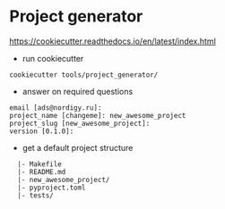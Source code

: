 # Project generator

https://cookiecutter.readthedocs.io/en/latest/index.html

- run cookiecutter

```shell
cookiecutter tools/project_generator/
```

- answer on required questions
```shell
email [ads@nordigy.ru]:
project_name [changeme]: new_awesome_project
project_slug [new_awesome_project]:
version [0.1.0]:
````

- get a default project structure
```shell
  |- Makefile
  |- README.md
  |- new_awesome_project/
  |- pyproject.toml
  |- tests/
```